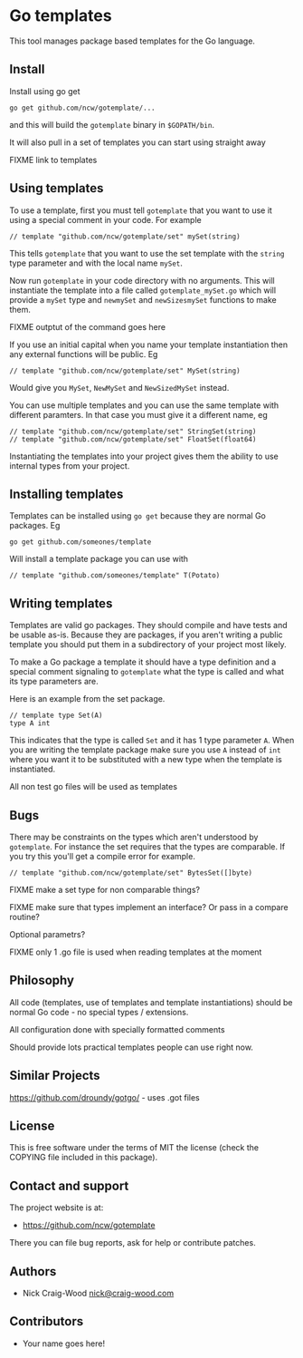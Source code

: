 Go templates
============

This tool manages package based templates for the Go language.

Install
-------

Install using go get

    go get github.com/ncw/gotemplate/...

and this will build the `gotemplate` binary in `$GOPATH/bin`.

It will also pull in a set of templates you can start using straight away

FIXME link to templates

Using templates
---------------

To use a template, first you must tell `gotemplate` that you want to
use it using a special comment in your code.  For example

    // template "github.com/ncw/gotemplate/set" mySet(string)

This tells `gotemplate` that you want to use the set template with the
`string` type parameter and with the local name `mySet`.

Now run `gotemplate` in your code directory with no arguments.  This
will instantiate the template into a file called `gotemplate_mySet.go`
which will provide a `mySet` type and `newmySet` and `newSizesmySet`
functions to make them.

FIXME outptut of the command goes here

If you use an initial capital when you name your template
instantiation then any external functions will be public.  Eg

    // template "github.com/ncw/gotemplate/set" MySet(string)

Would give you `MySet`, `NewMySet` and `NewSizedMySet` instead.

You can use multiple templates and you can use the same template with
different paramters.  In that case you must give it a different name,
eg

    // template "github.com/ncw/gotemplate/set" StringSet(string)
    // template "github.com/ncw/gotemplate/set" FloatSet(float64)

Instantiating the templates into your project gives them the ability
to use internal types from your project.

Installing templates
--------------------

Templates can be installed using `go get` because they are normal Go packages.  Eg

    go get github.com/someones/template

Will install a template package you can use with

    // template "github.com/someones/template" T(Potato)


Writing templates
-----------------

Templates are valid go packages.  They should compile and have tests
and be usable as-is.  Because they are packages, if you aren't writing
a public template you should put them in a subdirectory of your
project most likely.

To make a Go package a template it should have a type definition and a
special comment signaling to `gotemplate` what the type is called and
what its type parameters are.

Here is an example from the set package.

    // template type Set(A)
    type A int

This indicates that the type is called `Set` and it has 1 type
parameter `A`.  When you are writing the template package make sure
you use `A` instead of `int` where you want it to be substituted with
a new type when the template is instantiated.

All non test go files will be used as templates

Bugs
----

There may be constraints on the types which aren't understood by
`gotemplate`.  For instance the set requires that the types are
comparable.  If you try this you'll get a compile error for example.

    // template "github.com/ncw/gotemplate/set" BytesSet([]byte)

FIXME make a set type for non comparable things?

FIXME make sure that types implement an interface? Or pass in a compare routine?

Optional parametrs?

FIXME only 1 .go file is used when reading templates at the moment

Philosophy
----------

All code (templates, use of templates and template instantiations)
should be normal Go code - no special types / extensions.

All configuration done with specially formatted comments

Should provide lots practical templates people can use right now.


Similar Projects
----------------

https://github.com/droundy/gotgo/ - uses .got files

License
-------

This is free software under the terms of MIT the license (check the
COPYING file included in this package).

Contact and support
-------------------

The project website is at:

- https://github.com/ncw/gotemplate

There you can file bug reports, ask for help or contribute patches.

Authors
-------

- Nick Craig-Wood <nick@craig-wood.com>

Contributors
------------

- Your name goes here!
